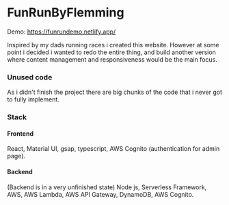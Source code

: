 # FunRunByFlemming
Demo: https://funrundemo.netlify.app/

Inspired by my dads running races i created this website. 
However at some point i decided i wanted to redo the entire thing, and build another version where content management and responsiveness would be the main focus.

### Unused code
As i didn't finish the project there are big chunks of the code that i never got to fully implement.

### Stack

#### Frontend
React, Material UI, gsap, typescript, AWS Cognito (authentication for admin page).

#### Backend
(Backend is in a very unfinished state)
Node js, Serverless Framework, AWS, AWS Lambda, AWS API Gateway, DynamoDB, AWS Cognito.
